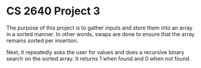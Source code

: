 # CS 2640 Project 3

The purpose of this project is to gather inputs and store them into
an array in a sorted manner.  In other words, swaps are done to 
ensure that the array remains sorted per insertion.

Next, it repeatedly asks the user for values and does a recursive
binary search on the sorted array.  It returns 1 when found and
0 when not found.
